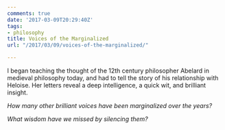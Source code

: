 ```yaml
---
comments: true
date: '2017-03-09T20:29:40Z'
tags:
- philosophy
title: Voices of the Marginalized
url: "/2017/03/09/voices-of-the-marginalized/"

---
```

I began teaching the thought of the 12th century philosopher Abelard in medieval philosophy today, and had to tell the story of his relationship with Heloise. Her letters reveal a deep intelligence, a quick wit, and brilliant insight. 

*How many other brilliant voices have been marginalized over the years?* 

*What wisdom have we missed by silencing them?* 

